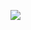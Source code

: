 <a href="https://codeclimate.com/github/Nezzik/methodology/maintainability"><img src="https://api.codeclimate.com/v1/badges/074644d5f66c902110ad/maintainability" /></a>